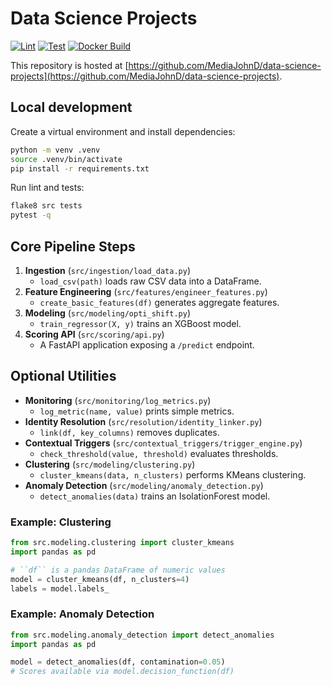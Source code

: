 # Data Science Projects

[![Lint](https://github.com/MediaJohnD/data-science-projects/actions/workflows/lint.yml/badge.svg)](https://github.com/MediaJohnD/data-science-projects/actions/workflows/lint.yml)
[![Test](https://github.com/MediaJohnD/data-science-projects/actions/workflows/test.yml/badge.svg)](https://github.com/MediaJohnD/data-science-projects/actions/workflows/test.yml)
[![Docker Build](https://github.com/MediaJohnD/data-science-projects/actions/workflows/docker-build.yml/badge.svg)](https://github.com/MediaJohnD/data-science-projects/actions/workflows/docker-build.yml)

This repository is hosted at [https://github.com/MediaJohnD/data-science-projects](https://github.com/MediaJohnD/data-science-projects).

## Local development

Create a virtual environment and install dependencies:

```bash
python -m venv .venv
source .venv/bin/activate
pip install -r requirements.txt
```

Run lint and tests:

```bash
flake8 src tests
pytest -q
```

## Core Pipeline Steps

1. **Ingestion** (`src/ingestion/load_data.py`)
   - `load_csv(path)` loads raw CSV data into a DataFrame.
2. **Feature Engineering** (`src/features/engineer_features.py`)
   - `create_basic_features(df)` generates aggregate features.
3. **Modeling** (`src/modeling/opti_shift.py`)
   - `train_regressor(X, y)` trains an XGBoost model.
4. **Scoring API** (`src/scoring/api.py`)
   - A FastAPI application exposing a `/predict` endpoint.

## Optional Utilities

- **Monitoring** (`src/monitoring/log_metrics.py`)
  - `log_metric(name, value)` prints simple metrics.
- **Identity Resolution** (`src/resolution/identity_linker.py`)
  - `link(df, key_columns)` removes duplicates.
- **Contextual Triggers** (`src/contextual_triggers/trigger_engine.py`)
  - `check_threshold(value, threshold)` evaluates thresholds.
- **Clustering** (`src/modeling/clustering.py`)
  - `cluster_kmeans(data, n_clusters)` performs KMeans clustering.
- **Anomaly Detection** (`src/modeling/anomaly_detection.py`)
  - `detect_anomalies(data)` trains an IsolationForest model.

### Example: Clustering
```python
from src.modeling.clustering import cluster_kmeans
import pandas as pd

# ``df`` is a pandas DataFrame of numeric values
model = cluster_kmeans(df, n_clusters=4)
labels = model.labels_
```

### Example: Anomaly Detection
```python
from src.modeling.anomaly_detection import detect_anomalies
import pandas as pd

model = detect_anomalies(df, contamination=0.05)
# Scores available via model.decision_function(df)
```
